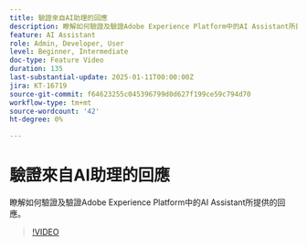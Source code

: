 ```yaml
---
title: 驗證來自AI助理的回應
description: 瞭解如何驗證及驗證Adobe Experience Platform中的AI Assistant所提供的回應。
feature: AI Assistant
role: Admin, Developer, User
level: Beginner, Intermediate
doc-type: Feature Video
duration: 135
last-substantial-update: 2025-01-11T00:00:00Z
jira: KT-16719
source-git-commit: f64623255c045396799d0d627f199ce59c794d70
workflow-type: tm+mt
source-wordcount: '42'
ht-degree: 0%

---
```



# 驗證來自AI助理的回應

瞭解如何驗證及驗證Adobe Experience Platform中的AI Assistant所提供的回應。

>[!VIDEO](https://video.tv.adobe.com/v/3441738/?learn=on&enablevpops)
